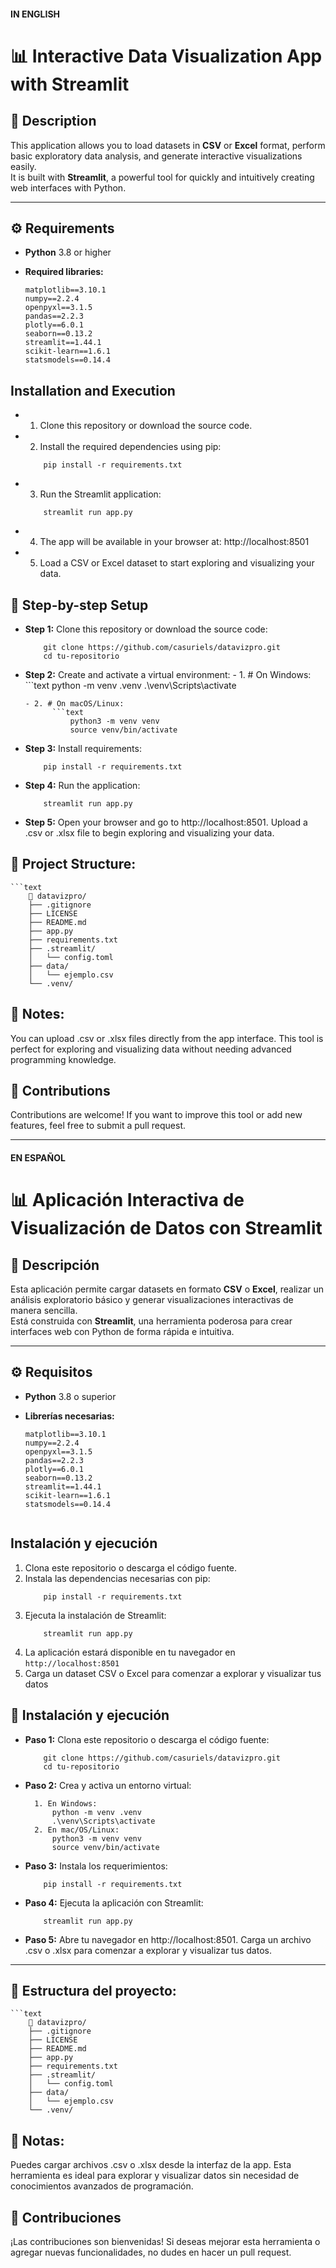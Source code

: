 #### IN ENGLISH
# 📊 Interactive Data Visualization App with Streamlit

## 📝 Description

This application allows you to load datasets in **CSV** or **Excel** format, perform basic exploratory data analysis, and generate interactive visualizations easily.  
It is built with **Streamlit**, a powerful tool for quickly and intuitively creating web interfaces with Python.

---

## ⚙️ Requirements

- **Python** 3.8 or higher  
- **Required libraries:**

  ```text
  matplotlib==3.10.1  
  numpy==2.2.4  
  openpyxl==3.1.5  
  pandas==2.2.3  
  plotly==6.0.1  
  seaborn==0.13.2  
  streamlit==1.44.1  
  scikit-learn==1.6.1
  statsmodels==0.14.4

## Installation and Execution
- 1. Clone this repository or download the source code.
- 2. Install the required dependencies using pip:
    ```text
        pip install -r requirements.txt
- 3. Run the Streamlit application:
    ```text
        streamlit run app.py
- 4. The app will be available in your browser at: http://localhost:8501
- 5. Load a CSV or Excel dataset to start exploring and visualizing your data.

## 🚀 Step-by-step Setup
- **Step 1:**  Clone this repository or download the source code:
    ```text
        git clone https://github.com/casuriels/datavizpro.git
        cd tu-repositorio

- **Step 2:** Create and activate a virtual environment:
      - 1. # On Windows:
            ```text
                python -m venv .venv
                .\venv\Scripts\activate

      - 2. # On macOS/Linux:
            ```text
                python3 -m venv venv
                source venv/bin/activate

- **Step 3:** Install requirements:
    ```text
        pip install -r requirements.txt

- **Step 4:**  Run the application:
    ```text
        streamlit run app.py

- **Step 5:** Open your browser and go to http://localhost:8501.
    Upload a .csv or .xlsx file to begin exploring and visualizing your data.

## 📂 Project Structure:
    ```text
        📁 datavizpro/
        ├── .gitignore
        ├── LICENSE
        ├── README.md
        ├── app.py
        ├── requirements.txt
        ├── .streamlit/
        │   └── config.toml
        ├── data/
        │   └── ejemplo.csv
        └── .venv/

## 📌  Notes:
You can upload .csv or .xlsx files directly from the app interface.
This tool is perfect for exploring and visualizing data without needing advanced programming knowledge.

## 🤝 Contributions    
Contributions are welcome!
If you want to improve this tool or add new features, feel free to submit a pull request.

---
#### EN ESPAÑOL
# 📊 Aplicación Interactiva de Visualización de Datos con Streamlit

## 📝 Descripción

Esta aplicación permite cargar datasets en formato **CSV** o **Excel**, realizar un análisis exploratorio básico y generar visualizaciones interactivas de manera sencilla.  
Está construida con **Streamlit**, una herramienta poderosa para crear interfaces web con Python de forma rápida e intuitiva.

---

## ⚙️ Requisitos

- **Python** 3.8 o superior
- **Librerías necesarias:**

  ```text
  matplotlib==3.10.1  
  numpy==2.2.4  
  openpyxl==3.1.5  
  pandas==2.2.3  
  plotly==6.0.1  
  seaborn==0.13.2  
  streamlit==1.44.1  
  scikit-learn==1.6.1
  statsmodels==0.14.4


## Instalación y ejecución
1. Clona este repositorio o descarga el código fuente.
2. Instala las dependencias necesarias con pip: 
    ```text
        pip install -r requirements.txt
3. Ejecuta la instalación de Streamlit:
    ```text
        streamlit run app.py
4. La aplicación estará disponible en tu navegador en `http://localhost:8501`
5. Carga un dataset CSV o Excel para comenzar a explorar y visualizar tus datos

## 🚀 Instalación y ejecución
- **Paso 1:** Clona este repositorio o descarga el código fuente:
    ```text
        git clone https://github.com/casuriels/datavizpro.git
        cd tu-repositorio

- **Paso 2:** Crea y activa un entorno virtual:
    ```text
      1. En Windows:
          python -m venv .venv
          .\venv\Scripts\activate
      2. En mac/OS/Linux:
          python3 -m venv venv
          source venv/bin/activate

- **Paso 3:** Instala los requerimientos:
    ```text
        pip install -r requirements.txt

- **Paso 4:** Ejecuta la aplicación con Streamlit:
    ```text
        streamlit run app.py

- **Paso 5:** Abre tu navegador en http://localhost:8501.
    Carga un archivo .csv o .xlsx para comenzar a explorar y visualizar tus datos.

----
## 📂 Estructura del proyecto:
    ```text
        📁 datavizpro/
        ├── .gitignore
        ├── LICENSE
        ├── README.md
        ├── app.py
        ├── requirements.txt
        ├── .streamlit/
        │   └── config.toml
        ├── data/
        │   └── ejemplo.csv
        └── .venv/

## 📌 Notas:
Puedes cargar archivos .csv o .xlsx desde la interfaz de la app.
Esta herramienta es ideal para explorar y visualizar datos sin necesidad de conocimientos avanzados de programación.

## 🤝 Contribuciones
¡Las contribuciones son bienvenidas! Si deseas mejorar esta herramienta o agregar nuevas funcionalidades, no dudes en hacer un pull request.
